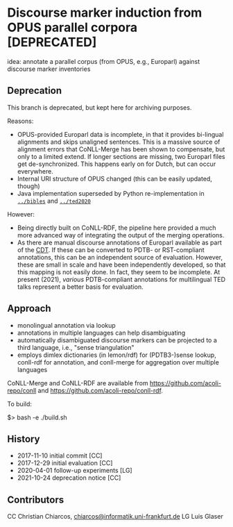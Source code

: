 # Discourse marker induction from OPUS parallel corpora [DEPRECATED]

idea: annotate a parallel corpus (from OPUS, e.g., Europarl) against discourse marker inventories

## Deprecation

This branch is deprecated, but kept here for archiving purposes.

Reasons:
- OPUS-provided Europarl data is incomplete, in that it provides bi-lingual alignments and skips unaligned sentences. This is a massive source of alignment errors that CoNLL-Merge has been shown to compensate, but only to a limited extend. If longer sections are missing, two Europarl files get de-synchronized. This happens early on for Dutch, but can occur everywhere.
- Internal URI structure of OPUS changed (this can be easily updated, though)
- Java implementation superseded by Python re-implementation in [`../bibles`](../bibles) and [`../ted2020`](../ted2020)

However:
- Being directly built on CoNLL-RDF, the pipeline here provided a much more advanced way of integrating the output of the merging operations.
- As there are manual discourse annotations of Europarl available as part of the [CDT](https://github.com/mbkromann/copenhagen-dependency-treebank). If these can be converted to PDTB- or RST-compliant annotations, this can be an independent source of evaluation. However, these are small in scale and have been independently developed, so that this mapping is not easily done. In fact, they seem to be incomplete. At present (2021), *various* PDTB-compliant annotations for multilingual TED talks represent a better basis for evaluation.

## Approach

- monolingual annotation via lookup
- annotations in multiple languages can help disambiguating
- automatically disambiguated discourse markers can be projected to a third language, i.e., "sense triangulation"
- employs dimlex dictionaries (in lemon/rdf) for (PDTB3-)sense lookup, conll-rdf for annotation, and conll-merge for aggregation over multiple languages

CoNLL-Merge and CoNLL-RDF are available from https://github.com/acoli-repo/conll and https://github.com/acoli-repo/conll-rdf.

To build:

  $> bash -e ./build.sh

## History

- 2017-11-10 initial commit [CC]
- 2017-12-29 initial evaluation [CC]
- 2020-04-01 follow-up experiments [LG]
- 2021-10-24 deprecation notice [CC]

## Contributors

CC Christian Chiarcos, chiarcos@informatik.uni-frankfurt.de
LG Luis Glaser
